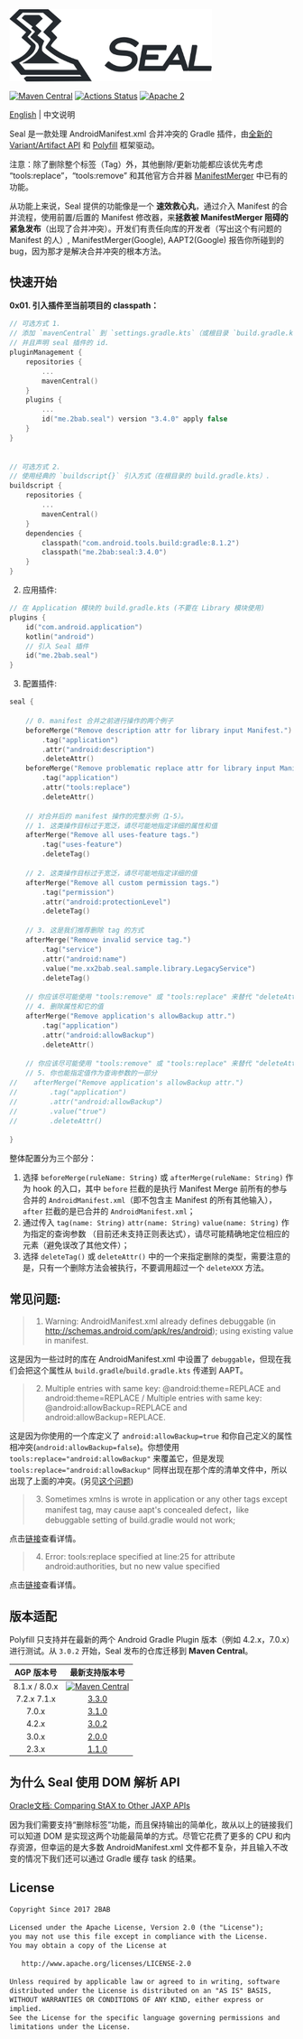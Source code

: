 <img src="./seal-banner.png" alt="Seal" width="359px">

[![Maven Central](https://maven-badges.herokuapp.com/maven-central/me.2bab/seal/badge.svg)](https://search.maven.org/artifact/me.2bab/seal)
 [![Actions Status](https://github.com/2bab/Seal/workflows/CI/badge.svg)](https://github.com/2bab/Seal/actions) [![Apache 2](https://img.shields.io/badge/License-Apache%202-brightgreen.svg)](https://www.apache.org/licenses/LICENSE-2.0)


[English](./README.md) | 中文说明

Seal 是一款处理 AndroidManifest.xml 合并冲突的 Gradle 插件，由[全新的 Variant/Artifact API](https://developer.android.com/studio/build/extend-agp) 和 [Polyfill](https://github.com/2BAB/Polyfill) 框架驱动。

注意：除了删除整个标签（Tag）外，其他删除/更新功能都应该优先考虑 “tools:replace”，“tools:remove” 和其他官方合并器 [ManifestMerger](https://developer.android.com/studio/build/manifest-merge) 中已有的功能。

从功能上来说，Seal 提供的功能像是一个 **速效救心丸**，通过介入 Manifest 的合并流程，使用前置/后置的 Manifest 修改器，来**拯救被 ManifestMerger
阻碍的紧急发布**（出现了合并冲突）。开发们有责任向库的开发者（写出这个有问题的 Manifest 的人）, ManifestMerger(Google), AAPT2(Google) 报告你所碰到的 bug，因为那才是解决合并冲突的根本方法。

## 快速开始

**0x01. 引入插件至当前项目的 classpath：**

``` kotlin
// 可选方式 1.
// 添加 `mavenCentral` 到 `settings.gradle.kts`（或根目录 `build.gradle.kts`） 的 `pluginManagement{}` 内， 
// 并且声明 seal 插件的 id.
pluginManagement {
	repositories {
        ...
        mavenCentral()
    }
    plugins {
    	...
    	id("me.2bab.seal") version "3.4.0" apply false
    }
}


// 可选方式 2.
// 使用经典的 `buildscript{}` 引入方式（在根目录的 build.gradle.kts）.
buildscript {
    repositories {
        ...
        mavenCentral()
    }
    dependencies {
        classpath("com.android.tools.build:gradle:8.1.2")
        classpath("me.2bab:seal:3.4.0")
    }
}
```

2. 应用插件:

``` Kotlin
// 在 Application 模块的 build.gradle.kts (不要在 Library 模块使用)
plugins {
    id("com.android.application")
    kotlin("android")
    // 引入 Seal 插件
    id("me.2bab.seal")
}
```

3. 配置插件:

``` kotlin
seal {

    // 0. manifest 合并之前进行操作的两个例子
    beforeMerge("Remove description attr for library input Manifest.")
        .tag("application")
        .attr("android:description")
        .deleteAttr()
    beforeMerge("Remove problematic replace attr for library input Manifest.")
        .tag("application")
        .attr("tools:replace")
        .deleteAttr()

    // 对合并后的 manifest 操作的完整示例（1-5）。
    // 1. 这类操作目标过于宽泛，请尽可能地指定详细的属性和值
    afterMerge("Remove all uses-feature tags.")
        .tag("uses-feature")
        .deleteTag()

    // 2. 这类操作目标过于宽泛，请尽可能地指定详细的值
    afterMerge("Remove all custom permission tags.")
        .tag("permission")
        .attr("android:protectionLevel")
        .deleteTag()

    // 3. 这是我们推荐删除 tag 的方式
    afterMerge("Remove invalid service tag.")
        .tag("service")
        .attr("android:name")
        .value("me.xx2bab.seal.sample.library.LegacyService")
        .deleteTag()

    // 你应该尽可能使用 "tools:remove" 或 "tools:replace" 来替代 "deleteAttr"
    // 4. 删除属性和它的值
    afterMerge("Remove application's allowBackup attr.")
        .tag("application")
        .attr("android:allowBackup")
        .deleteAttr()

    // 你应该尽可能使用 "tools:remove" 或 "tools:replace" 来替代 "deleteAttr"
    // 5. 你也能指定值作为查询参数的一部分
//    afterMerge("Remove application's allowBackup attr.")
//        .tag("application")
//        .attr("android:allowBackup")
//        .value("true")
//        .deleteAttr()

}
```

整体配置分为三个部分：

1. 选择 `beforeMerge(ruleName: String)` 或 `afterMerge(ruleName: String)` 作为 hook 的入口，其中 `before` 拦截的是执行 Manifest Merge 前所有的参与合并的 `AndroidManifest.xml`（即不包含主 Manifest 的所有其他输入），`after` 拦截的是已合并的 `AndroidManifest.xml`；
2. 通过传入 `tag(name: String)` `attr(name: String)` `value(name: String)` 作为指定的查询参数 （目前还未支持正则表达式），请尽可能精确地定位相应的元素（避免误改了其他文件）；
3. 选择 `deleteTag()` 或 `deleteAttr()` 中的一个来指定删除的类型，需要注意的是，只有一个删除方法会被执行，不要调用超过一个 `deleteXXX` 方法。

## 常见问题:

> 1. Warning: AndroidManifest.xml already defines debuggable (in http://schemas.android.com/apk/res/android); using existing value in manifest.

这是因为一些过时的库在 AndroidManifest.xml 中设置了 `debuggable`，但现在我们会把这个属性从 `build.gradle`/`build.gradle.kts` 传递到 AAPT。


> 2. Multiple entries with same key: @android:theme=REPLACE and android:theme=REPLACE  /  Multiple entries with same key: @android:allowBackup=REPLACE and android:allowBackup=REPLACE. 

这是因为你使用的一个库定义了 `android:allowBackup=true` 和你自己定义的属性相冲突(`android:allowBackup=false`)。你想使用 `tools:replace="android:allowBackup"` 来覆盖它，但是发现 `tools:replace="android:allowBackup"` 同样出现在那个库的清单文件中，所以出现了上面的冲突。(另见[这个问题](http://stackoverflow.com/questions/35131182/manifest-merge-in-android-studio))

> 3. Sometimes xmlns is wrote in application or any other tags except manifest tag, may cause aapt's 
concealed defect，like debuggable setting of build.gradle would not work;

点击[链接](https://issuetracker.google.com/issues/66074488)查看详情。

> 4. Error:
tools:replace specified at line:25 for attribute android:authorities, but no new value specified

点击[链接](https://stackoverflow.com/questions/42893846/androidmanifest-merge-error-using-fileprovider)查看详情。

## 版本适配

Polyfill 只支持并在最新的两个 Android Gradle Plugin 版本（例如 4.2.x，7.0.x）进行测试。从 `3.0.2` 开始，Seal 发布的仓库迁移到 **Maven Central**。

|    AGP 版本号    |                                                                   最新支持版本号                                                                   |
|:-------------:|:-------------------------------------------------------------------------------------------------------------------------------------------:|
| 8.1.x / 8.0.x | [![Maven Central](https://maven-badges.herokuapp.com/maven-central/me.2bab/seal/badge.svg)](https://search.maven.org/artifact/me.2bab/seal) |
|  7.2.x 7.1.x  |                                          [3.3.0](https://github.com/2BAB/Seal/releases/tag/3.3.0)                                           |
|     7.0.x     |                                          [3.1.0](https://github.com/2BAB/Seal/releases/tag/3.1.0)                                           |
|     4.2.x     |                                          [3.0.2](https://github.com/2BAB/Seal/releases/tag/3.0.2)                                           |
|     3.0.x     |                                          [2.0.0](https://github.com/2BAB/Seal/releases/tag/2.0.0)                                           |
|     2.3.x     |                                          [1.1.0](https://github.com/2BAB/Seal/releases/tag/1.1.0)                                           |


## 为什么 Seal 使用 DOM 解析 API 

[Oracle文档: Comparing StAX to Other JAXP APIs](https://docs.oracle.com/javase/tutorial/jaxp/stax/why.html#bnbea)

因为我们需要支持“删除标签”功能，而且保持输出的简单化，故从以上的链接我们可以知道 DOM 是实现这两个功能最简单的方式。尽管它花费了更多的 CPU 和内存资源，但幸运的是大多数 AndroidManifest.xml 文件都不复杂，并且输入不改变的情况下我们还可以通过 Gradle 缓存 task 的结果。

## License

    Copyright Since 2017 2BAB

    Licensed under the Apache License, Version 2.0 (the "License");
    you may not use this file except in compliance with the License.
    You may obtain a copy of the License at

       http://www.apache.org/licenses/LICENSE-2.0

    Unless required by applicable law or agreed to in writing, software
    distributed under the License is distributed on an "AS IS" BASIS,
    WITHOUT WARRANTIES OR CONDITIONS OF ANY KIND, either express or implied.
    See the License for the specific language governing permissions and
    limitations under the License.